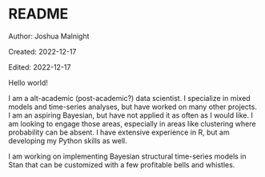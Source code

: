 # README

Author: Joshua Malnight

Created: 2022-12-17

Edited:  2022-12-17

Hello world!

I am a alt-academic (post-academic?) data scientist. I specialize in mixed models and time-series analyses, but have worked on many other projects. I am an aspiring Bayesian, but have not applied it as often as I would like. I am looking to engage those areas, especially in areas like clustering where probability can be absent. I have extensive experience in R, but am developing my Python skills as well. 

I am working on implementing Bayesian structural time-series models in Stan that can be customized with a few profitable bells and whistles. 

<!---
josh-malnight/josh-malnight is a ✨ special ✨ repository because its `README.md` (this file) appears on your GitHub profile.
You can click the Preview link to take a look at your changes.
--->
